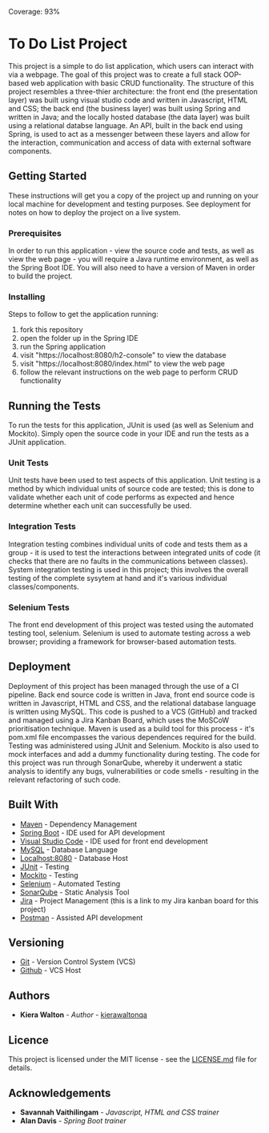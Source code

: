 Coverage: 93%
# To Do List Project

This project is a simple to do list application, which users can interact with via a webpage. The goal of this project was to create a full stack OOP-based web application with basic CRUD functionality. The structure of this project resembles a three-thier architecture: the front end (the presentation layer) was built using visual studio code and written in Javascript, HTML and CSS; the back end (the business layer) was built using Spring and written in Java; and the locally hosted database (the data layer) was built using a relational databse language. An API, built in the back end using Spring, is used to act as a messenger between these layers and allow for the interaction, communication and access of data with external software components.

## Getting Started

These instructions will get you a copy of the project up and running on your local machine for development and testing purposes. See deployment for notes on how to deploy the project on a live system.

### Prerequisites

In order to run this application - view the source code and tests, as well as view the web page - you will require a Java runtime environment, as well as the Spring Boot IDE. You will also need to have a version of Maven in order to build the project.

### Installing

Steps to follow to get the application running:
1. fork this repository
2. open the folder up in the Spring IDE
3. run the Spring application
4. visit "https://localhost:8080/h2-console" to view the database
5. visit "https://localhost:8080/index.html" to view the web page
6. follow the relevant instructions on the web page to perform CRUD functionality 

## Running the Tests

To run the tests for this application, JUnit is used (as well as Selenium and Mockito). Simply open the source code in your IDE and run the tests as a JUnit application.

### Unit Tests

Unit tests have been used to test aspects of this application. Unit testing is a method by which individual units of source code are tested; this is done to validate whether each unit of code performs as expected and hence determine whether each unit can successfully be used.

### Integration Tests

Integration testing combines individual units of code and tests them as a group - it is used to test the interactions between integrated units of code (it checks that there are no faults in the communications between classes). System integration testing is used in this project; this involves the overall testing of the complete sysytem at hand and it's various individual classes/components.

### Selenium Tests

The front end development of this project was tested using the automated testing tool, selenium. Selenium is used to automate testing across a web browser; providing a framework for browser-based automation tests.

## Deployment

Deployment of this project has been managed through the use of a CI pipeline. Back end source code is written in Java, front end source code is written in Javascript, HTML and CSS, and the relational database language is written using MySQL. This code is pushed to a VCS (GitHub) and tracked and managed using a Jira Kanban Board, which uses the MoSCoW prioritisation technique. Maven is used as a build tool for this process - it's pom.xml file encompasses the various dependences required for the build. Testing was administered using JUnit and Selenium. Mockito is also used to mock interfaces and add a dummy functionality during testing. The code for this project was run through SonarQube, whereby it underwent a static analysis to identify any bugs, vulnerabilities or code smells - resulting in the relevant refactoring of such code.

## Built With

* [Maven](https://maven.apache.org/) - Dependency Management
* [Spring Boot](https://spring.io/projects/spring-boot) - IDE used for API development
* [Visual Studio Code](https://code.visualstudio.com/) - IDE used for front end development
* [MySQL](https://www.mysql.com/) - Database Language
* [Localhost:8080](https://localhost:8080/) - Database Host
* [JUnit](https://junit.org/junit5/) - Testing
* [Mockito](https://site.mockito.org/) - Testing
* [Selenium](https://www.selenium.dev/) - Automated Testing
* [SonarQube](https://www.sonarqube.org/) - Static Analysis Tool
* [Jira](https://team-1607440641058.atlassian.net/plugins/servlet/project-config/IMS/permissions) - Project Management (this is a link to my Jira kanban board for this project)
* [Postman](https://www.postman.com/) - Assisted API development

## Versioning

* [Git](https://git-scm.com/) - Version Control System (VCS)
* [Github](https://github.com/) - VCS Host

## Authors

* **Kiera Walton** - *Author* - [kierawaltonqa](https://github.com/kierawaltonqa)

## Licence

This project is licensed under the MIT license - see the [LICENSE.md](LICENSE.md) file for details.

## Acknowledgements

* **Savannah Vaithilingam** - *Javascript, HTML and CSS trainer* 
* **Alan Davis** - *Spring Boot trainer*
